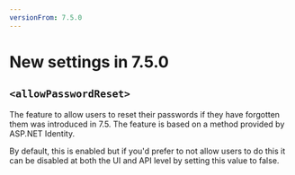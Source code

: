 ```yaml
---
versionFrom: 7.5.0
---
```


# New settings in 7.5.0

## `<allowPasswordReset>`

The feature to allow users to reset their passwords if they have forgotten them was introduced in 7.5. The feature is based on a method provided by ASP.NET Identity. 

By default, this is enabled but if you'd prefer to not allow users to do this it can be disabled at both the UI and API level by setting this value to false.